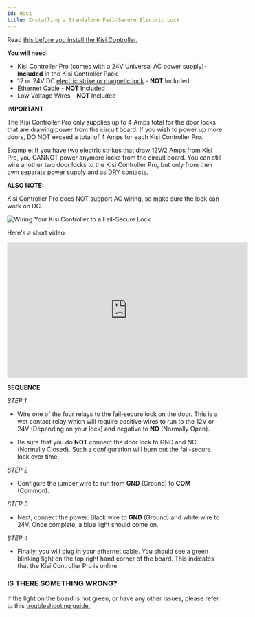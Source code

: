 ```yaml
---
id: doc1
title: Installing a Standalone Fail-Secure Electric Lock
---
```


Read [this before you install the Kisi Controller.](https://help.kisi.io/hc/en-us/articles/115009576508-Before-Installing-Kisi-)


**You will need:**

* Kisi Controller Pro (comes with a 24V Universal AC power supply)- **Included** in the Kisi Controller Pack
* 12 or 24V DC [electric strike or magnetic lock](https://www.getkisi.com/guides/electronic-locks) - **NOT** Included
* Ethernet Cable - **NOT** Included
* Low Voltage Wires - **NOT** Included

**IMPORTANT**

The Kisi Controller Pro only supplies up to 4 Amps total for the door locks that are drawing power from the circuit board. If you wish to power up more doors, DO NOT exceed a total of 4 Amps for each Kisi Controller Pro.

Example: If you have two electric strikes that draw 12V/2 Amps from Kisi Pro, you CANNOT power anymore locks from the circuit board. You can still wire another two door locks to the Kisi Controller Pro, but only from their own separate power supply and as DRY contacts.


**ALSO NOTE:**

Kisi Controller Pro does NOT support AC wiring, so make sure the lock can work on DC.

![Wiring Your Kisi Controller to a Fail-Secure Lock](https://help.kisi.io/hc/article_attachments/360052318854/Standalone_fail_secure_electric_lock.PNG)

Here's a short video:

<iframe width="560" height="315" src="https://www.youtube.com/embed/AR7dXvml0TE" frameborder="0" allow="accelerometer; autoplay; encrypted-media; gyroscope; picture-in-picture" allowfullscreen></iframe>



**SEQUENCE**


*STEP 1*

 * Wire one of the four relays to the fail-secure lock on the door. This is a wet contact relay which will require positive wires to run to the 12V or 24V (Depending on your lock) and negative to **NO** (Normally Open).

 * Be sure that you do **NOT** connect the door lock to GND and NC (Normally Closed). Such a configuration will burn out the fail-secure lock over time.

*STEP 2*

 * Configure the jumper wire to run from **GND** (Ground) to **COM** (Common).

*STEP 3*

 * Next, connect the power. Black wire to **GND** (Ground) and white wire to 24V. Once complete, a blue light should come on.

*STEP 4*

 * Finally, you will plug in your ethernet cable. You should see a green blinking light on the top right hand corner of the board. This indicates that the Kisi Controller Pro is online.

### IS THERE SOMETHING WRONG? ###

If the light on the board is not green, or have any other issues, please refer to this [troubleshooting guide.](https://help.kisi.io/hc/en-us/articles/115009339068-Network-Settings-for-Controller-Pro-)
